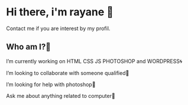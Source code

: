 # Hi there, i'm rayane 👋

<!--
**bouw-rara1999/bouw-rara1999** is a ✨ _special_ ✨ repository because its `README.md` (this file) appears on your GitHub profile.

Here are some ideas to get you started:

- 🔭 I’m currently working on ... html css js photoshop and wordpress
- 🌱 I’m currently learning ... progammation
- 👯 I’m looking to collaborate on ... 
- 🤔 I’m looking for help with ...
- 💬 Ask me about ... beginner in developement 
- 📫 send me a message
- ⚡ i love languages 
-->

Contact me if you are interest by my profil. 


## Who am I?🌟

<p>I’m currently working on HTML CSS JS PHOTOSHOP and WORDPRESS🌀<p>
<p> I’m looking to collaborate with someone qualified🤩<p>
<p>I’m looking for help with photoshop🤬<p>
<p>Ask me about anything related to computer🦋<p>

